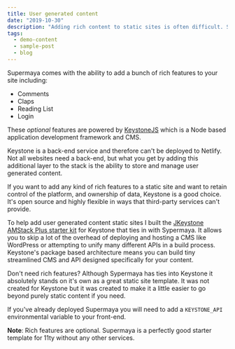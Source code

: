 ```yaml
---
title: User generated content
date: "2019-10-30"
description: "Adding rich content to static sites is often difficult. Supermaya comes with an option light-weight back-end for user generated content."
tags:
  - demo-content
  - sample-post
  - blog
---
```


Supermaya comes with the ability to add a bunch of rich features to your site including:

- Comments
- Claps
- Reading List
- Login

These _optional_ features are powered by [KeystoneJS](https://keystonejs.com/) which is a Node based application development framework and CMS.

Keystone is a back-end service and therefore can't be deployed to Netlify. Not all websites need a back-end, but what you get by adding this additional layer to the stack is the ability to store and manage user generated content.

If you want to add any kind of rich features to a static site and want to retain control of the platform, and ownership of data, Keystone is a good choice. It's open source and highly flexible in ways that third-party services can't provide.

To help add user generated content static sites I built the [JKeystone AMStack Plus starter kit](https://github.com/madebymike/keystone-blog-enrichment) for Keystone that ties in with Sypermaya. It allows you to skip a lot of the overhead of deploying and hosting a CMS like WordPress or attempting to unify many different APIs in a build process. Keystone's package based architecture means you can build tiny streamlined CMS and API designed specifically for your content.

Don't need rich features? Although Sypermaya has ties into Keystone it absolutely stands on it's own as a great static site template. It was not created for Keystone but it was created to make it a little easier to go beyond purely static content if you need.

If you've already deployed Supermaya you will need to add a `KEYSTONE_API` environmental variable to your front-end.

**Note**: Rich features are optional. Supermaya is a perfectly good starter template for 11ty without any other services.
